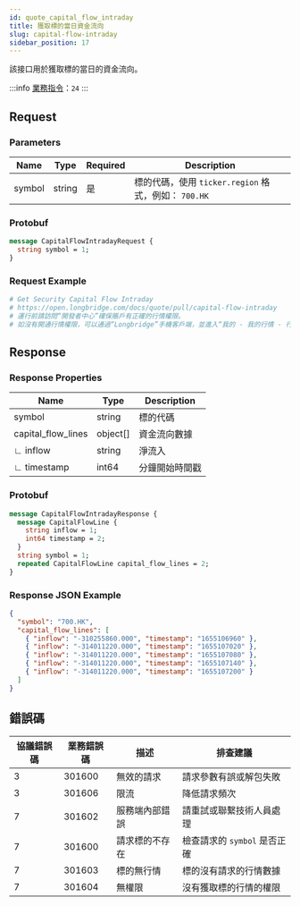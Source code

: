 ```yaml
---
id: quote_capital_flow_intraday
title: 獲取標的當日資金流向
slug: capital-flow-intraday
sidebar_position: 17
---
```


該接口用於獲取標的當日的資金流向。

<SDKLinks module="quote" klass="QuoteContext" method="capital_flow" />

:::info
[業務指令](../../socket/biz-command)：`24`
:::

## Request

### Parameters

| Name   | Type   | Required | Description                                          |
| ------ | ------ | -------- | ---------------------------------------------------- |
| symbol | string | 是       | 標的代碼，使用 `ticker.region` 格式，例如： `700.HK` |

### Protobuf

```protobuf
message CapitalFlowIntradayRequest {
  string symbol = 1;
}
```

### Request Example

```python
# Get Security Capital Flow Intraday
# https://open.longbridge.com/docs/quote/pull/capital-flow-intraday
# 運行前請訪問“開發者中心”確保賬戶有正確的行情權限。
# 如沒有開通行情權限，可以通過“Longbridge”手機客戶端，並進入“我的 - 我的行情 - 行情商城”購買開通行情權限。
```

## Response

### Response Properties

| Name               | Type     | Description    |
| ------------------ | -------- | -------------- |
| symbol             | string   | 標的代碼       |
| capital_flow_lines | object[] | 資金流向數據   |
| ∟ inflow           | string   | 淨流入         |
| ∟ timestamp        | int64    | 分鐘開始時間戳 |

### Protobuf

```protobuf
message CapitalFlowIntradayResponse {
  message CapitalFlowLine {
    string inflow = 1;
    int64 timestamp = 2;
  }
  string symbol = 1;
  repeated CapitalFlowLine capital_flow_lines = 2;
}
```

### Response JSON Example

```json
{
  "symbol": "700.HK",
  "capital_flow_lines": [
    { "inflow": "-310255860.000", "timestamp": "1655106960" },
    { "inflow": "-314011220.000", "timestamp": "1655107020" },
    { "inflow": "-314011220.000", "timestamp": "1655107080" },
    { "inflow": "-314011220.000", "timestamp": "1655107140" },
    { "inflow": "-314011220.000", "timestamp": "1655107200" }
  ]
}
```

## 錯誤碼

| 協議錯誤碼 | 業務錯誤碼 | 描述           | 排查建議                     |
| ---------- | ---------- | -------------- | ---------------------------- |
| 3          | 301600     | 無效的請求     | 請求參數有誤或解包失敗       |
| 3          | 301606     | 限流           | 降低請求頻次                 |
| 7          | 301602     | 服務端內部錯誤 | 請重試或聯繫技術人員處理     |
| 7          | 301600     | 請求標的不存在 | 檢查請求的 `symbol` 是否正確 |
| 7          | 301603     | 標的無行情     | 標的沒有請求的行情數據       |
| 7          | 301604     | 無權限         | 沒有獲取標的行情的權限       |
